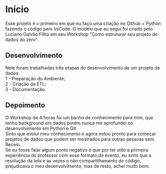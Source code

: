 # Início    
Esse projeto é o primeiro em que eu faço uma criação no Github + Python fazendo o código pelo VsCode. O modelo que eu segui foi criado pelo Luciano Galvão Filho em seu Workshop "Como estruturar seu projeto de dados do zero". 

## Desenvolvimento

Nele foram trabalhadas três etapas do desenvolvimento de um projeto de dados:   
1 - Preparação do Ambiente;   
2 - Criação da ETL;   
3 - Documentação.

## Depoimento
O Workshop de 4 horas foi um banho de conhecimento para mim, que tenho background em dados porém nunca me aprofundei no desenvolvimento em Python e Git.   
Sinto que evolui meu conhecimento e agora estou pronto para começar projetos de dados que podem ser mostrados para outras pessoas sem Receio.   
Se eu fosse falar algum ponto negativo é que por ter sido a primeira experiência do professor com esse formato de evento, eu sinto que a resolução da tela e as vezes o não compartilhamento do código, prejudicava o meu desenvolvimento, mas de resto, achei muito bom.

